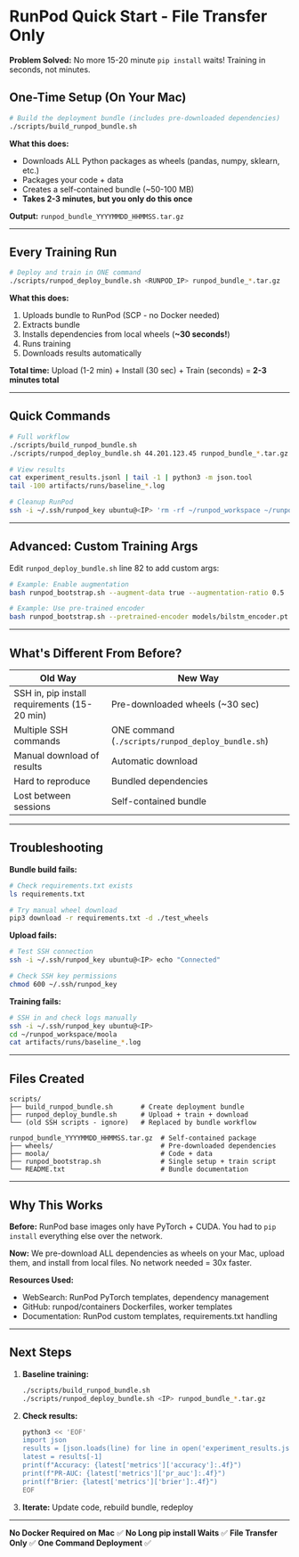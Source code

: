 # RunPod Quick Start - File Transfer Only

**Problem Solved:** No more 15-20 minute `pip install` waits! Training in seconds, not minutes.

## One-Time Setup (On Your Mac)

```bash
# Build the deployment bundle (includes pre-downloaded dependencies)
./scripts/build_runpod_bundle.sh
```

**What this does:**
- Downloads ALL Python packages as wheels (pandas, numpy, sklearn, etc.)
- Packages your code + data
- Creates a self-contained bundle (~50-100 MB)
- **Takes 2-3 minutes, but you only do this once**

**Output:** `runpod_bundle_YYYYMMDD_HHMMSS.tar.gz`

---

## Every Training Run

```bash
# Deploy and train in ONE command
./scripts/runpod_deploy_bundle.sh <RUNPOD_IP> runpod_bundle_*.tar.gz
```

**What this does:**
1. Uploads bundle to RunPod (SCP - no Docker needed)
2. Extracts bundle
3. Installs dependencies from local wheels (**~30 seconds!**)
4. Runs training
5. Downloads results automatically

**Total time:** Upload (1-2 min) + Install (30 sec) + Train (seconds) = **2-3 minutes total**

---

## Quick Commands

```bash
# Full workflow
./scripts/build_runpod_bundle.sh
./scripts/runpod_deploy_bundle.sh 44.201.123.45 runpod_bundle_*.tar.gz

# View results
cat experiment_results.jsonl | tail -1 | python3 -m json.tool
tail -100 artifacts/runs/baseline_*.log

# Cleanup RunPod
ssh -i ~/.ssh/runpod_key ubuntu@<IP> 'rm -rf ~/runpod_workspace ~/runpod_bundle_*.tar.gz'
```

---

## Advanced: Custom Training Args

Edit `runpod_deploy_bundle.sh` line 82 to add custom args:

```bash
# Example: Enable augmentation
bash runpod_bootstrap.sh --augment-data true --augmentation-ratio 0.5

# Example: Use pre-trained encoder
bash runpod_bootstrap.sh --pretrained-encoder models/bilstm_encoder.pt
```

---

## What's Different From Before?

| Old Way | New Way |
|---------|---------|
| SSH in, pip install requirements (15-20 min) | Pre-downloaded wheels (~30 sec) |
| Multiple SSH commands | ONE command (`./scripts/runpod_deploy_bundle.sh`) |
| Manual download of results | Automatic download |
| Hard to reproduce | Bundled dependencies |
| Lost between sessions | Self-contained bundle |

---

## Troubleshooting

**Bundle build fails:**
```bash
# Check requirements.txt exists
ls requirements.txt

# Try manual wheel download
pip3 download -r requirements.txt -d ./test_wheels
```

**Upload fails:**
```bash
# Test SSH connection
ssh -i ~/.ssh/runpod_key ubuntu@<IP> echo "Connected"

# Check SSH key permissions
chmod 600 ~/.ssh/runpod_key
```

**Training fails:**
```bash
# SSH in and check logs manually
ssh -i ~/.ssh/runpod_key ubuntu@<IP>
cd ~/runpod_workspace/moola
cat artifacts/runs/baseline_*.log
```

---

## Files Created

```
scripts/
├── build_runpod_bundle.sh       # Create deployment bundle
├── runpod_deploy_bundle.sh      # Upload + train + download
└── (old SSH scripts - ignore)   # Replaced by bundle workflow

runpod_bundle_YYYYMMDD_HHMMSS.tar.gz  # Self-contained package
├── wheels/                           # Pre-downloaded dependencies
├── moola/                            # Code + data
├── runpod_bootstrap.sh               # Single setup + train script
└── README.txt                        # Bundle documentation
```

---

## Why This Works

**Before:** RunPod base images only have PyTorch + CUDA. You had to `pip install` everything else over the network.

**Now:** We pre-download ALL dependencies as wheels on your Mac, upload them, and install from local files. No network needed = 30x faster.

**Resources Used:**
- WebSearch: RunPod PyTorch templates, dependency management
- GitHub: runpod/containers Dockerfiles, worker templates
- Documentation: RunPod custom templates, requirements.txt handling

---

## Next Steps

1. **Baseline training:**
   ```bash
   ./scripts/build_runpod_bundle.sh
   ./scripts/runpod_deploy_bundle.sh <IP> runpod_bundle_*.tar.gz
   ```

2. **Check results:**
   ```bash
   python3 << 'EOF'
   import json
   results = [json.loads(line) for line in open('experiment_results.jsonl')]
   latest = results[-1]
   print(f"Accuracy: {latest['metrics']['accuracy']:.4f}")
   print(f"PR-AUC: {latest['metrics']['pr_auc']:.4f}")
   print(f"Brier: {latest['metrics']['brier']:.4f}")
   EOF
   ```

3. **Iterate:** Update code, rebuild bundle, redeploy

---

**No Docker Required on Mac** ✅
**No Long pip install Waits** ✅
**File Transfer Only** ✅
**One Command Deployment** ✅
